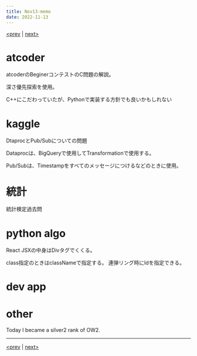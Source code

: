 ```yaml
---
title: Nov13-memo 
date: 2022-11-13 
---
```


[<prev](https://idekworks.github.io/TechnicalMemo/2022/11/12/Nov12.html) | [next>](https://idekworks.github.io/TechnicalMemo/2022/11/14/Nov14.html) 

# atcoder
atcoderのBeginerコンテストのC問題の解説。

深さ優先探索を使用。

C++にこだわっていたが、Pythonで実装する方針でも良いかもしれない

# kaggle
DtaprocとPub/Subについての問題

Dataprocは、BigQueryで使用してTransformationで使用する。

Pub/Subは、Timestampをすべてのメッセージにつけるなどのときに使用。

# 統計
統計検定過去問



# python algo
React JSXの中身はDivタグでくくる。

class指定のときはclassNameで指定する。
連弾リング時にIdを指定できる。
# dev app

# other
Today I became a silver2 rank of OW2.
***

[<prev](https://idekworks.github.io/TechnicalMemo/2022/11/12/Nov12.html) | [next>](https://idekworks.github.io/TechnicalMemo/2022/11/14/Nov14.html)

